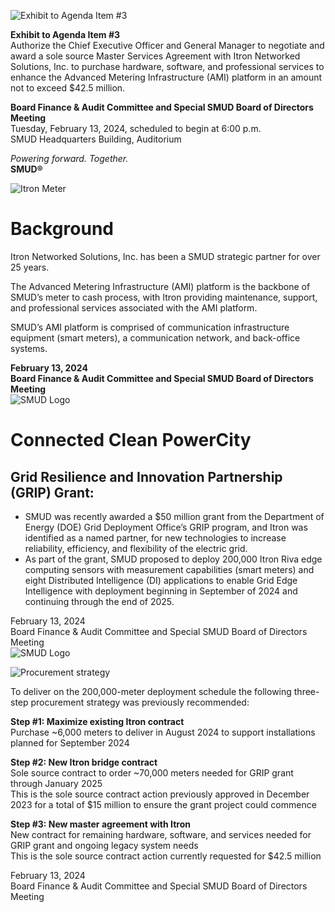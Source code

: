<!-- Page 1 -->
![Exhibit to Agenda Item #3](https://via.placeholder.com/1365x768.png?text=Exhibit+to+Agenda+Item+%233)

**Exhibit to Agenda Item #3**  
Authorize the Chief Executive Officer and General Manager to negotiate and award a sole source Master Services Agreement with Itron Networked Solutions, Inc. to purchase hardware, software, and professional services to enhance the Advanced Metering Infrastructure (AMI) platform in an amount not to exceed $42.5 million.

**Board Finance & Audit Committee and Special SMUD Board of Directors Meeting**  
Tuesday, February 13, 2024, scheduled to begin at 6:00 p.m.  
SMUD Headquarters Building, Auditorium  

*Powering forward. Together.*  
**SMUD®**
<!-- Page 2 -->
![Itron Meter](https://example.com/image.jpg)

# Background
Itron Networked Solutions, Inc. has been a SMUD strategic partner for over 25 years.

The Advanced Metering Infrastructure (AMI) platform is the backbone of SMUD’s meter to cash process, with Itron providing maintenance, support, and professional services associated with the AMI platform.

SMUD’s AMI platform is comprised of communication infrastructure equipment (smart meters), a communication network, and back-office systems.

**February 13, 2024**  
**Board Finance & Audit Committee and Special SMUD Board of Directors Meeting**  
![SMUD Logo](https://example.com/smud_logo.jpg)
<!-- Page 3 -->
# Connected Clean PowerCity

## Grid Resilience and Innovation Partnership (GRIP) Grant:
- SMUD was recently awarded a $50 million grant from the Department of Energy (DOE) Grid Deployment Office’s GRIP program, and Itron was identified as a named partner, for new technologies to increase reliability, efficiency, and flexibility of the electric grid.
- As part of the grant, SMUD proposed to deploy 200,000 Itron Riva edge computing sensors with measurement capabilities (smart meters) and eight Distributed Intelligence (DI) applications to enable Grid Edge Intelligence with deployment beginning in September of 2024 and continuing through the end of 2025.

February 13, 2024  
Board Finance & Audit Committee and Special SMUD Board of Directors Meeting  
![SMUD Logo](https://www.smud.org/en/about-smud/images/smud-logo.png)
<!-- Page 4 -->
![Procurement strategy](https://via.placeholder.com/1365x768.png?text=Procurement+strategy)

To deliver on the 200,000-meter deployment schedule the following three-step procurement strategy was previously recommended:

**Step #1: Maximize existing Itron contract**  
Purchase ~6,000 meters to deliver in August 2024 to support installations planned for September 2024

**Step #2: New Itron bridge contract**  
Sole source contract to order ~70,000 meters needed for GRIP grant through January 2025  
This is the sole source contract action previously approved in December 2023 for a total of $15 million to ensure the grant project could commence

**Step #3: New master agreement with Itron**  
New contract for remaining hardware, software, and services needed for GRIP grant and ongoing legacy system needs  
This is the sole source contract action currently requested for $42.5 million

February 13, 2024  
Board Finance & Audit Committee and Special SMUD Board of Directors Meeting
